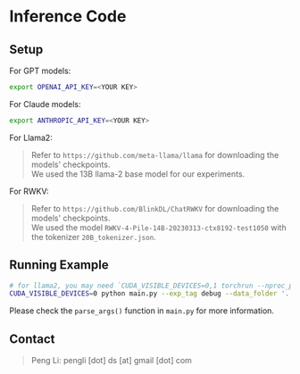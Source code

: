 # Inference Code


## Setup

For GPT models:
```bash
export OPENAI_API_KEY=<YOUR KEY>
```

For Claude models:
```bash
export ANTHROPIC_API_KEY=<YOUR KEY>
```

For Llama2:
> Refer to `https://github.com/meta-llama/llama` for downloading the models' checkpoints.    
> We used the 13B llama-2 base model for our experiments.

For RWKV:
> Refer to `https://github.com/BlinkDL/ChatRWKV` for downloading the models' checkpoints.    
> We used the model `RWKV-4-Pile-14B-20230313-ctx8192-test1050` with the tokenizer `20B_tokenizer.json`.

 ## Running Example

 ```bash
 # for llama2, you may need `CUDA_VISIBLE_DEVICES=0,1 torchrun --nproc_per_node 2`
CUDA_VISIBLE_DEVICES=0 python main.py --exp_tag debug --data_folder '.../data' --save_folder '.../results' --game_name '905' --task_type 'route_finding' --model_name 'claude-instant-1' --batch_size 1
 ```

Please check the `parse_args()` function in `main.py` for more information.

## Contact
> Peng Li: pengli [dot] ds [at] gmail [dot] com